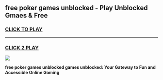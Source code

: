 
## free poker games unblocked - Play Unblocked Gmaes & Free
<h3>
<a href="https://news.freeplayer.one?title=free_poker_games_unblocked&ref=16F">CLICK TO PLAY</a></h3>
<hr>

<h3>
<a href="https://news.freeplayer.one?title=free_poker_games_unblocked&ref=16F">CLICK 2 PLAY</a>
  
</h3>

<a href="https://news.freeplayer.one?title=free_poker_games_unblocked&ref=16F/"><img src="https://clearcache.store/games.png"></a>


**free poker games unblocked games unblocked: Your Gateway to Fun and Accessible Online Gaming**

